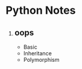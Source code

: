 <h1>Python Notes</h1>

<div>
  <ol>
    <li>
      <h2>oops</h2>
      <p>
        <ul>
          <li>Basic</li>
          <li>Inheritance</li>
          <li>Polymorphism</li>
        </ul>
      </p>
    </li>
  </ol>
</div>
